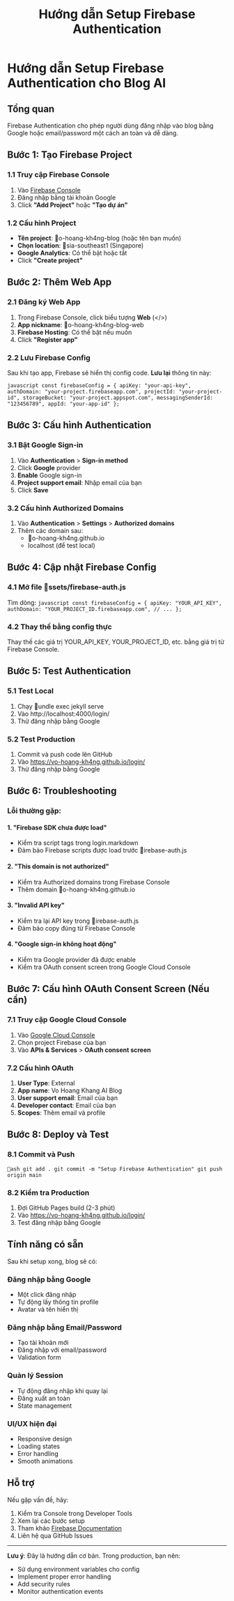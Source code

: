 ﻿---
layout: page
title: Hướng dẫn Setup Firebase Authentication
permalink: /firebase-setup/
---

# Hướng dẫn Setup Firebase Authentication cho Blog AI

## Tổng quan

Firebase Authentication cho phép người dùng đăng nhập vào blog bằng Google hoặc email/password một cách an toàn và dễ dàng.

## Bước 1: Tạo Firebase Project

### 1.1 Truy cập Firebase Console
1. Vào [Firebase Console](https://console.firebase.google.com/)
2. Đăng nhập bằng tài khoản Google
3. Click **"Add Project"** hoặc **"Tạo dự án"**

### 1.2 Cấu hình Project
- **Tên project**: o-hoang-kh4ng-blog (hoặc tên bạn muốn)
- **Chọn location**: sia-southeast1 (Singapore)
- **Google Analytics**: Có thể bật hoặc tắt
- Click **"Create project"**

## Bước 2: Thêm Web App

### 2.1 Đăng ký Web App
1. Trong Firebase Console, click biểu tượng **Web** (</>)
2. **App nickname**: o-hoang-kh4ng-blog-web
3. **Firebase Hosting**: Có thể bật nếu muốn
4. Click **"Register app"**

### 2.2 Lưu Firebase Config
Sau khi tạo app, Firebase sẽ hiển thị config code. **Lưu lại** thông tin này:

`javascript
const firebaseConfig = {
  apiKey: "your-api-key",
  authDomain: "your-project.firebaseapp.com",
  projectId: "your-project-id",
  storageBucket: "your-project.appspot.com",
  messagingSenderId: "123456789",
  appId: "your-app-id"
};
`

## Bước 3: Cấu hình Authentication

### 3.1 Bật Google Sign-in
1. Vào **Authentication** > **Sign-in method**
2. Click **Google** provider
3. **Enable** Google sign-in
4. **Project support email**: Nhập email của bạn
5. Click **Save**

### 3.2 Cấu hình Authorized Domains
1. Vào **Authentication** > **Settings** > **Authorized domains**
2. Thêm các domain sau:
   - o-hoang-kh4ng.github.io
   - localhost (để test local)

## Bước 4: Cập nhật Firebase Config

### 4.1 Mở file ssets/firebase-auth.js
Tìm dòng:
`javascript
const firebaseConfig = {
  apiKey: "YOUR_API_KEY",
  authDomain: "YOUR_PROJECT_ID.firebaseapp.com",
  // ...
};
`

### 4.2 Thay thế bằng config thực
Thay thế các giá trị YOUR_API_KEY, YOUR_PROJECT_ID, etc. bằng giá trị từ Firebase Console.

## Bước 5: Test Authentication

### 5.1 Test Local
1. Chạy undle exec jekyll serve
2. Vào http://localhost:4000/login/
3. Thử đăng nhập bằng Google

### 5.2 Test Production
1. Commit và push code lên GitHub
2. Vào https://vo-hoang-kh4ng.github.io/login/
3. Thử đăng nhập bằng Google

## Bước 6: Troubleshooting

### Lỗi thường gặp:

#### 1. "Firebase SDK chưa được load"
- Kiểm tra script tags trong login.markdown
- Đảm bảo Firebase scripts được load trước irebase-auth.js

#### 2. "This domain is not authorized"
- Kiểm tra Authorized domains trong Firebase Console
- Thêm domain o-hoang-kh4ng.github.io

#### 3. "Invalid API key"
- Kiểm tra lại API key trong irebase-auth.js
- Đảm bảo copy đúng từ Firebase Console

#### 4. "Google sign-in không hoạt động"
- Kiểm tra Google provider đã được enable
- Kiểm tra OAuth consent screen trong Google Cloud Console

## Bước 7: Cấu hình OAuth Consent Screen (Nếu cần)

### 7.1 Truy cập Google Cloud Console
1. Vào [Google Cloud Console](https://console.cloud.google.com/)
2. Chọn project Firebase của bạn
3. Vào **APIs & Services** > **OAuth consent screen**

### 7.2 Cấu hình OAuth
1. **User Type**: External
2. **App name**: Vo Hoang Khang AI Blog
3. **User support email**: Email của bạn
4. **Developer contact**: Email của bạn
5. **Scopes**: Thêm email và profile

## Bước 8: Deploy và Test

### 8.1 Commit và Push
`ash
git add .
git commit -m "Setup Firebase Authentication"
git push origin main
`

### 8.2 Kiểm tra Production
1. Đợi GitHub Pages build (2-3 phút)
2. Vào https://vo-hoang-kh4ng.github.io/login/
3. Test đăng nhập bằng Google

## Tính năng có sẵn

Sau khi setup xong, blog sẽ có:

###  Đăng nhập bằng Google
- Một click đăng nhập
- Tự động lấy thông tin profile
- Avatar và tên hiển thị

###  Đăng nhập bằng Email/Password
- Tạo tài khoản mới
- Đăng nhập với email/password
- Validation form

###  Quản lý Session
- Tự động đăng nhập khi quay lại
- Đăng xuất an toàn
- State management

###  UI/UX hiện đại
- Responsive design
- Loading states
- Error handling
- Smooth animations

## Hỗ trợ

Nếu gặp vấn đề, hãy:

1. Kiểm tra Console trong Developer Tools
2. Xem lại các bước setup
3. Tham khảo [Firebase Documentation](https://firebase.google.com/docs/auth/web/start)
4. Liên hệ qua GitHub Issues

---

**Lưu ý**: Đây là hướng dẫn cơ bản. Trong production, bạn nên:
- Sử dụng environment variables cho config
- Implement proper error handling
- Add security rules
- Monitor authentication events
